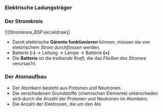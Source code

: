 ### Elektrische Ladungsträger
### Der Stromkreis
![[Stromkreis_BSP.excalidraw]]
- Damit elektrische **Gärente funktionieren** können, müssen sie von elektrischem *Strom durchflossen* werden.
- Batterie **(-)** → Leitung  → Lampe →  Batterie **(+)** 
- Die **Batterie** ist die *treibende Kraft*, die das *Fließen des Stromes* verursacht.

### Der Atomaufbau
- Der Atomkern besteht aus Protonen und Neutronen.
- Die verschedenen Grundstoffe (chemischen Elemente) unterscheden sich durch die Anzahl der Protonen und Neutronen im Atomkern.
- Die Anzahl der Elektronen, die um den Ato 